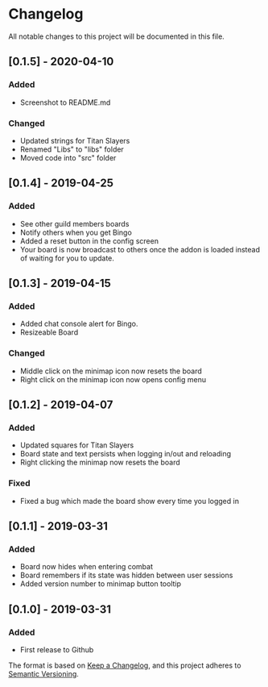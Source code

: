 # Changelog
All notable changes to this project will be documented in this file.

## [0.1.5] - 2020-04-10
### Added
- Screenshot to README.md

### Changed
- Updated strings for Titan Slayers
- Renamed "Libs" to "libs" folder
- Moved code into "src" folder

## [0.1.4] - 2019-04-25
### Added
- See other guild members boards
- Notify others when you get Bingo
- Added a reset button in the config screen
- Your board is now broadcast to others once the addon is loaded instead of waiting for you to update.

## [0.1.3] - 2019-04-15
### Added
- Added chat console alert for Bingo.
- Resizeable Board

### Changed
- Middle click on the minimap icon now resets the board
- Right click on the minimap icon now opens config menu

## [0.1.2] - 2019-04-07
### Added
- Updated squares for Titan Slayers
- Board state and text persists when logging in/out and reloading
- Right clicking the minimap now resets the board

### Fixed
- Fixed a bug which made the board show every time you logged in

## [0.1.1] - 2019-03-31
### Added
- Board now hides when entering combat
- Board remembers if its state was hidden between user sessions
- Added version number to minimap button tooltip

## [0.1.0] - 2019-03-31
### Added
- First release to Github

The format is based on [Keep a Changelog](https://keepachangelog.com/en/1.0.0/),
and this project adheres to [Semantic Versioning](https://semver.org/spec/v2.0.0.html).